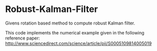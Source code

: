 # Robust-Kalman-Filter
Givens rotation based method to compute robust Kalman filter.

This code implements the numerical example given in the following reference paper: http://www.sciencedirect.com/science/article/pii/S0005109814005019
